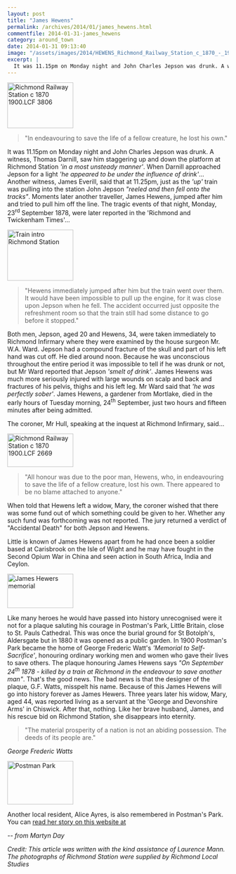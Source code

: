 ```yaml
---
layout: post
title: "James Hewens"
permalink: /archives/2014/01/james_hewens.html
commentfile: 2014-01-31-james_hewens
category: around_town
date: 2014-01-31 09:13:40
image: "/assets/images/2014/HEWENS_Richmond_Railway_Station_c_1870_-_1900_thumb.LCF_3806"
excerpt: |
  It was 11.15pm on Monday night and John Charles Jepson was drunk. A witness, Thomas Darnill, saw him staggering up and down the platform at Richmond Station <em>'in a most unsteady manner'</em>. When Darnill approached Jepson for a light <em>'he appeared to be under the influence of drink'</em>... Another witness, James Everill, said that at 11.25pm, just as the <em>'up'</em> train was pulling into the station John Jepson <em>"reeled and then fell onto the tracks"</em>. Moments later another traveller, James Hewens, jumped after him and tried to pull him off the line. The tragic events of that night, Monday, 23<sup>rd</sup> September 1878, were later reported in the 'Richmond and Twickenham Times'...
---
```


<a href="/assets/images/2014/HEWENS_Richmond_Railway_Station_c_1870_-_1900.LCF_3806.jpg" title="See larger version of - Richmond Railway Station c 1870   1900.LCF 3806"><img src="/assets/images/2014/HEWENS_Richmond_Railway_Station_c_1870_-_1900_thumb.LCF_3806" width="150" height="104" alt="Richmond Railway Station c 1870   1900.LCF 3806" class="photo right" /></a>

> "In endeavouring to save the life of a fellow creature, he lost his own."

It was 11.15pm on Monday night and John Charles Jepson was drunk. A witness, Thomas Darnill, saw him staggering up and down the platform at Richmond Station <em>'in a most unsteady manner'</em>. When Darnill approached Jepson for a light <em>'he appeared to be under the influence of drink'</em>... Another witness, James Everill, said that at 11.25pm, just as the <em>'up'</em> train was pulling into the station John Jepson <em>"reeled and then fell onto the tracks"</em>. Moments later another traveller, James Hewens, jumped after him and tried to pull him off the line. The tragic events of that night, Monday, 23<sup>rd</sup> September 1878, were later reported in the 'Richmond and Twickenham Times'...

<a href="/assets/images/2014/HEWENS_Train_intro_Richmond_Station.jpg" title="See larger version of - Train intro Richmond Station"><img src="/assets/images/2014/HEWENS_Train_intro_Richmond_Station_thumb.jpg" width="150" height="116" alt="Train intro Richmond Station" class="photo right" /></a>

> "Hewens immediately jumped after him but the train went over them. It would have been impossible to pull up the engine, for it was close upon Jepson when he fell. The accident occurred just opposite the refreshment room so that the train still had some distance to go before it stopped."

Both men, Jepson, aged 20 and Hewens, 34, were taken immediately to Richmond Infirmary where they were examined by the house surgeon Mr. W.A. Ward. Jepson had a compound fracture of the skull and part of his left hand was cut off. He died around noon. Because he was unconscious throughout the entire period it was impossible to tell if he was drunk or not, but Mr Ward reported that Jepson <em>'smelt of drink'</em>. James Hewens was much more seriously injured with large wounds on scalp and back and fractures of his pelvis, thighs and his left leg. Mr Ward said that <em>'he was perfectly sober'</em>. James Hewens, a gardener from Mortlake, died in the early hours of Tuesday morning, 24<sup>th</sup> September, just two hours and fifteen minutes after being admitted.

The coroner, Mr Hull, speaking at the inquest at Richmond Infirmary, said...

<a href="/assets/images/2014/HEWENS_Richmond_Railway_Station_c_1870_-_1900.LCF_2669.jpg" title="See larger version of - Richmond Railway Station c 1870   1900.LCF 2669"><img src="/assets/images/2014/HEWENS_Richmond_Railway_Station_c_1870_-_1900_thumb.LCF_2669" width="150" height="76" alt="Richmond Railway Station c 1870   1900.LCF 2669" class="photo right" /></a>

> "All honour was due to the poor man, Hewens, who, in endeavouring to save the life of a fellow creature, lost his own. There appeared to be no blame attached to anyone."

When told that Hewens left a widow, Mary, the coroner wished that there was some fund out of which something could be given to her. Whether any such fund was forthcoming was not reported. The jury returned a verdict of "Accidental Death" for both Jepson and Hewens.

Little is known of James Hewens apart from he had once been a soldier based at Carisbrook on the Isle of Wight and he may have fought in the Second Opium War in China and seen action in South Africa, India and Ceylon.

<a href="/assets/images/2014/HEWENS_James_Hewers.jpg" title="See larger version of - James Hewers' memorial"><img src="/assets/images/2014/HEWENS_James_Hewers_thumb.jpg" width="150" height="78" alt="James Hewers memorial" class="photo right" /></a>

Like many heroes he would have passed into history unrecognised were it not for a plaque saluting his courage in Postman's Park, Little Britain, close to St. Pauls Cathedral. This was once the burial ground for St Botolph's, Aldersgate but in 1880 it was opened as a public garden. In 1900 Postman's Park became the home of George Frederic Watt's <em>'Memorial to Self-Sacrifice'</em>, honouring ordinary working men and women who gave their lives to save others. The plaque honouring James Hewens says <em>"On September 24<sup>th</sup> 1878 - killed by a train at Richmond in the endeavour to save another man"</em>. That's the good news. The bad news is that the designer of the plaque, G.F. Watts, misspelt his name. Because of this James Hewens will go into history forever as James Hewers. Three years later his widow, Mary, aged 44, was reported living as a servant at the 'George and Devonshire Arms' in Chiswick. After that, nothing. Like her brave husband, James, and his rescue bid on Richmond Station, she disappears into eternity.

> "The material prosperity of a nation is not an abiding possession. The deeds of its people are."

<cite>George Frederic Watts</cite>

<div markdown="1" class="box">
<a href="/assets/images/2014/HEWENS_Postman_Park.jpg" title="See larger version of - Postman Park"><img src="/assets/images/2014/HEWENS_Postman_Park_thumb.jpg" width="150" height="99" alt="Postman Park" class="photo left" /></a>

Another local resident, Alice Ayres, is also remembered in Postman's Park. You can [read her story on this website at](/archives/2013/03/alice_ayres_a_secular_saint.html)

</div>
<cite>-- from Martyn Day</cite>

_Credit: This article was written with the kind assistance of Laurence Mann. The photographs of Richmond Station were supplied by Richmond Local Studies_
